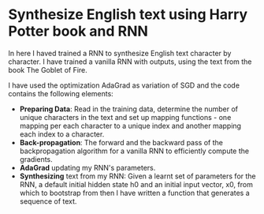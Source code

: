 # Synthesize English text using Harry Potter book and RNN
In here I haved trained a RNN to synthesize English text character by character. I have trained a vanilla RNN with outputs, using the text from the book The Goblet of Fire.

I have used the optimization AdaGrad as variation of SGD and the code contains the following elements: 
- <b>Preparing Data</b>: Read in the training data, determine the number of unique characters in the text and set up mapping functions - one mapping per each character to a unique index and another mapping each index to a character.
- <b>Back-propagation</b>: The forward and the backward pass of the backpropagation algorithm for a vanilla RNN to efficiently compute the gradients.
- <b>AdaGrad</b> updating my RNN's parameters.
- <b>Synthesizing</b> text from my RNN: Given a learnt set of parameters for the RNN, a default initial hidden state h0 and an initial input vector, x0, from which to bootstrap from then I have written a function that generates a sequence of text.
